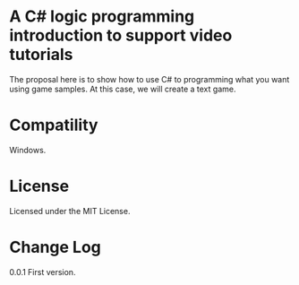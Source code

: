 A C# logic programming introduction to support video tutorials
==============================================================

The proposal here is to show how to use C# to programming what you want using game samples. At this case, we will create a text game.

Compatility
===========

Windows.

License
=======

Licensed under the MIT License.

Change Log
==========

0.0.1 First version.
